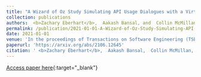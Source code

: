 ```yaml
---
title: "A Wizard of Oz Study Simulating API Usage Dialogues with a Virtual Assistant"
collection: publications
authors:  <b>Zachary Eberhart</b>,  Aakash Bansal, and  Collin McMillan
permalink: /publication/2021-01-01-A-Wizard-of-Oz-Study-Simulating-API-Usage-Dialogues-with-a-Virtual-Assistant
date: 2021-01-01
venue: 'In the proceedings of Transactions on Software Engineering (TSE)'
paperurl: 'https://arxiv.org/abs/2106.12645'
citation: ' <b>Zachary Eberhart</b>,  Aakash Bansal,  Collin McMillan, &quot;A Wizard of Oz Study Simulating API Usage Dialogues with a Virtual Assistant.&quot; In the proceedings of Transactions on Software Engineering (TSE), 2021.'
---
```

[Access paper here](https://arxiv.org/abs/2106.12645){:target="_blank"}
